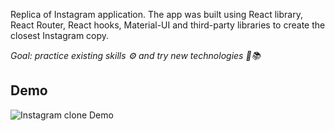 Replica of Instagram application. The app was built using React library, React Router, React hooks, Material-UI and third-party libraries to create the closest Instagram copy. 

*Goal: practice existing skills ⚙️ and try new technologies 🔎📚*

## Demo

![Instagram clone Demo](src/images/demo.gif)
